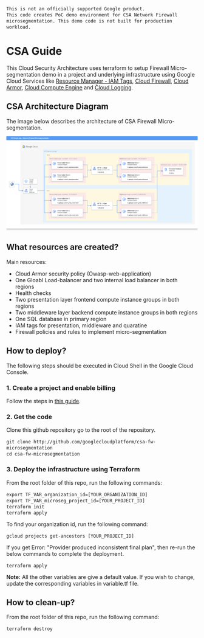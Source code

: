 ```
This is not an officially supported Google product.
This code creates PoC demo environment for CSA Network Firewall microsegmentation. This demo code is not built for production workload. 
```

# CSA Guide
This Cloud Security Architecture uses terraform to setup Firewall Micro-segmentation demo in a project and underlying infrastructure using Google Cloud Services like [Resource Manager - IAM Tags](https://cloud.google.com/resource-manager), [Cloud Firewall](https://cloud.google.com/firewall), [Cloud Armor](https://cloud.google.com/armor), [Cloud Compute Engine](https://cloud.google.com/compute) and [Cloud Logging](https://cloud.google.com/logging).


## CSA Architecture Diagram
The image below describes the architecture of CSA Firewall Micro-segmentation.

![Architecture Diagram](./fw-microseg-arch.png)



## What resources are created?
Main resources:
- Cloud Armor security policy (Owasp-web-application)
- One Gloabl Load-balancer and two internal load balancer in both regions 
- Health checks
- Two presentation layer frontend compute instance groups in both regions
- Two middleware layer backend compute instance groups in both regions
- One SQL database in primary region
- IAM tags for presentation, middleware and quaratine
- Firewall policies and rules to implement micro-segmentation 



## How to deploy?
The following steps should be executed in Cloud Shell in the Google Cloud Console. 

### 1. Create a project and enable billing
Follow the steps in [this guide](https://cloud.google.com/resource-manager/docs/creating-managing-projects).

### 2. Get the code
Clone this github repository go to the root of the repository.

``` 
git clone http://github.com/googlecloudplatform/csa-fw-microsegmentation
cd csa-fw-microsegmentation
```

### 3. Deploy the infrastructure using Terraform

From the root folder of this repo, run the following commands:

```
export TF_VAR_organization_id=[YOUR_ORGANIZATION_ID]
export TF_VAR_microseg_project_id=[YOUR_PROJECT_ID]
terraform init
terraform apply
```

To find your organization id, run the following command: 
```
gcloud projects get-ancestors [YOUR_PROJECT_ID]
```

If you get Error: "Provider produced inconsistent final plan", then re-run the below commands to complete the deployment.
```
terraform apply
```


**Note:** All the other variables are give a default value. If you wish to change, update the corresponding variables in variable.tf file.



## How to clean-up?

From the root folder of this repo, run the following command:
```
terraform destroy
```








